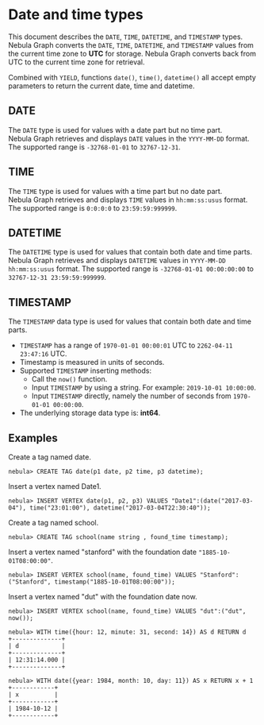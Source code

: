 # Date and time types

This document describes the `DATE`, `TIME`, `DATETIME`, and `TIMESTAMP` types. Nebula Graph converts the `DATE`, `TIME`, `DATETIME`, and `TIMESTAMP` values from the current time zone to **UTC** for storage. Nebula Graph converts back from UTC to the current time zone for retrieval.

Combined with `YIELD`, functions `date()`, `time()`, `datetime()` all accept empty parameters to return the current date, time and datetime.

## DATE

The `DATE` type is used for values with a date part but no time part. Nebula Graph retrieves and displays `DATE` values in the `YYYY-MM-DD` format. The supported range is `-32768-01-01` to `32767-12-31`.

## TIME

The `TIME` type is used for values with a time part but no date part. Nebula Graph retrieves and displays `TIME` values in `hh:mm:ss:usus` format. The supported range is `0:0:0:0` to `23:59:59:999999`.

## DATETIME

The `DATETIME` type is used for values that contain both date and time parts. Nebula Graph retrieves and displays `DATETIME` values in `YYYY-MM-DD hh:mm:ss:usus` format. The supported range is `-32768-01-01 00:00:00:00` to `32767-12-31 23:59:59:999999`.

## TIMESTAMP

The `TIMESTAMP` data type is used for values that contain both date and time parts.

- `TIMESTAMP` has a range of `1970-01-01 00:00:01` UTC to `2262-04-11 23:47:16` UTC.
- Timestamp is measured in units of seconds.
- Supported `TIMESTAMP` inserting methods:
  - Call the `now()` function.
  - Input `TIMESTAMP` by using a string. For example: `2019-10-01 10:00:00`.
  - Input `TIMESTAMP` directly, namely the number of seconds from `1970-01-01 00:00:00`.
- The underlying storage data type is: **int64**.

## Examples

Create a tag named date.

```ngql
nebula> CREATE TAG date(p1 date, p2 time, p3 datetime);
```

Insert a vertex named Date1.

```ngql
nebula> INSERT VERTEX date(p1, p2, p3) VALUES "Date1":(date("2017-03-04"), time("23:01:00"), datetime("2017-03-04T22:30:40"));
```

Create a tag named school.

```ngql
nebula> CREATE TAG school(name string , found_time timestamp);
```

Insert a vertex named "stanford" with the foundation date `"1885-10-01T08:00:00"`.

```ngql
nebula> INSERT VERTEX school(name, found_time) VALUES "Stanford":("Stanford", timestamp("1885-10-01T08:00:00"));
```

Insert a vertex named "dut" with the foundation date now.

```ngql
nebula> INSERT VERTEX school(name, found_time) VALUES "dut":("dut", now());
```

```ngql
nebula> WITH time({hour: 12, minute: 31, second: 14}) AS d RETURN d
+--------------+
| d            |
+--------------+
| 12:31:14.000 |
+--------------+

nebula> WITH date({year: 1984, month: 10, day: 11}) AS x RETURN x + 1
+------------+
| x          |
+------------+
| 1984-10-12 |
+------------+

```
